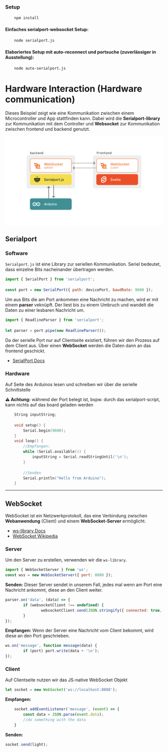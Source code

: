 ### Setup

```bash
    npm install
```

#### Einfaches serialport-websocket Setup:

```bash
    node serialport.js
```

#### Elaboriertes Setup mit auto-reconnect und portsuche (zuverlässiger in Ausstellung):

```bash
    node auto-serialport.js
```

# Hardware Interaction (Hardware communication)

Dieses Beispiel zeigt wie eine Kommunikation zwischen einem Microcontroller und App stattfinden kann.
Dabei wird die **Serialport-library** zur Kommunikation mit dem Controller und **Websocket** zur Kommunikation zwischen frontend und backend genutzt.

![Datenarchitektur](readmebilder/Datenfluss.png)

## Serialport

### Software

`Serialport.js` ist eine Library zur seriellen Kommunikation. Seriel bedeutet, dass einzelne Bits nacheinander übertragen werden.

```js
import { SerialPort } from 'serialport';

const port = new SerialPort({ path: devicePort, baudRate: 9600 });
```

Um aus Bits die am Port ankommen eine Nachricht zu machen, wird er mit einem **parser** veknüpft. Der liest bis zu einem Umbruch und wandelt die Daten zu einer lesbaren Nachricht um.

```js
import { ReadlineParser } from 'serialport';

let parser = port.pipe(new ReadlineParser());
```

Da der serielle Port nur auf Clientseite existiert, führen wir den Prozess auf dem Client aus. Über einen **WebSocket** werden die Daten dann an das frontend geschickt.

- [SerialPort Docs](https://serialport.io/docs/)

### Hardware

Auf Seite des Arduinos lesen und schreiben wir über die serielle Schnittstelle

**⚠️ Achtung:** während der Port belegt ist, bspw. durch das serialport-script, kann nichts auf das board geladen werden

```C++
    String inputString;

    void setup() {
        Serial.begin(9600);
    }
    void loop() {
        //Empfangen:
        while (Serial.available()) {
            inputString = Serial.readStringUntil('\n');
        }

        //Senden
        Serial.println("Hello from Arduino");
    }
```

---

## WebSocket

WebSocket ist ein Netzwerkprotokoll, das eine Verbindung zwischen **Webanwendung** (Client) und einem **WebSocket-Server** ermöglicht.

- [ws-library Docs](https://github.com/websockets/ws)
- [WebSocket Wikipedia](https://de.wikipedia.org/wiki/WebSocket)

### Server

Um den Server zu erstellen, verwenden wir die `ws-library`.

```js
import { WebSocketServer } from 'ws';
const wss = new WebSocketServer({ port: 8080 });
```

**Senden:** Dieser Server sendet in unserem Fall, jedes mal wenn am Port eine Nachricht ankommt, diese an den Client weiter.

```js
parser.on('data', (data) => {
        if (websocketClient !== undefined) {
                websocketClient.send(JSON.stringify({ connected: true, message: data }));
        }
});
```

**Empfangen:** Wenn der Server eine Nachricht vom Client bekommt, wird diese an den Port geschrieben.

```js
ws.on('message', function message(data) {
        if (port) port.write(data + '\n');
});
```

### Client

Auf Clientseite nutzen wir das JS-native WebSocket Objekt

```js
let socket = new WebSocket('ws://localhost:8080');
```

**Empfangen:**

```js
    socket.addEventListener('message', (event) => {
        const data = JSON.parse(event.data);
        //do something with the data
    }
```

**Senden:**

```js
socket.send(light);
```

